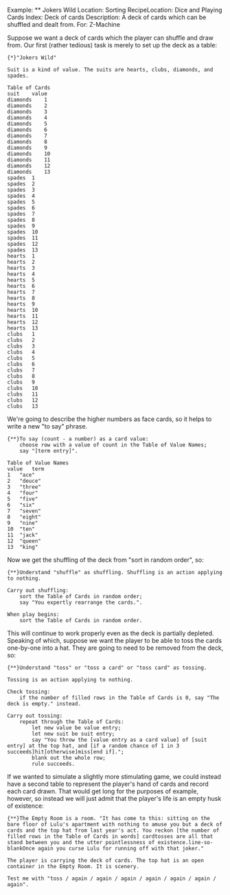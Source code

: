 Example: ** Jokers Wild
Location: Sorting
RecipeLocation: Dice and Playing Cards
Index: Deck of cards
Description: A deck of cards which can be shuffled and dealt from.
For: Z-Machine

  
Suppose we want a deck of cards which the player can shuffle and draw from. Our first (rather tedious) task is merely to set up the deck as a table:

  

``` inform7
{*}"Jokers Wild"

Suit is a kind of value. The suits are hearts, clubs, diamonds, and spades.

Table of Cards
suit	value
diamonds	1
diamonds	2
diamonds	3
diamonds	4
diamonds	5
diamonds	6
diamonds	7
diamonds	8
diamonds	9
diamonds	10
diamonds	11
diamonds	12
diamonds	13
spades	1
spades	2
spades	3
spades	4
spades	5
spades	6
spades	7
spades	8
spades	9
spades	10
spades	11
spades	12
spades	13
hearts	1
hearts	2
hearts	3
hearts	4
hearts	5
hearts	6
hearts	7
hearts	8
hearts	9
hearts	10
hearts	11
hearts	12
hearts	13
clubs	1
clubs	2
clubs	3
clubs	4
clubs	5
clubs	6
clubs	7
clubs	8
clubs	9
clubs	10
clubs	11
clubs	12
clubs	13
```

  
We're going to describe the higher numbers as face cards, so it helps to write a new "to say" phrase.

  

``` inform7
{**}To say (count - a number) as a card value:
	choose row with a value of count in the Table of Value Names;
	say "[term entry]".

Table of Value Names
value	term
1	"ace"
2	"deuce"
3	"three"
4	"four"
5	"five"
6	"six"
7	"seven"
8	"eight"
9	"nine"
10	"ten"
11	"jack"
12	"queen"
13	"king"
```

  
Now we get the shuffling of the deck from "sort in random order", so:

  

``` inform7
{**}Understand "shuffle" as shuffling. Shuffling is an action applying to nothing.

Carry out shuffling:
	sort the Table of Cards in random order;
	say "You expertly rearrange the cards.".

When play begins:
	sort the Table of Cards in random order.
```

  
This will continue to work properly even as the deck is partially depleted. Speaking of which, suppose we want the player to be able to toss the cards one-by-one into a hat. They are going to need to be removed from the deck, so:

  

``` inform7
{**}Understand "toss" or "toss a card" or "toss card" as tossing.

Tossing is an action applying to nothing.

Check tossing:
	if the number of filled rows in the Table of Cards is 0, say "The deck is empty." instead.

Carry out tossing:
	repeat through the Table of Cards:
		let new value be value entry;
		let new suit be suit entry;
		say "You throw the [value entry as a card value] of [suit entry] at the top hat, and [if a random chance of 1 in 3 succeeds]hit[otherwise]miss[end if].";
		blank out the whole row;
		rule succeeds.
```

  
If we wanted to simulate a slightly more stimulating game, we could instead have a second table to represent the player's hand of cards and record each card drawn. That would get long for the purposes of example, however, so instead we will just admit that the player's life is an empty husk of existence:

  

``` inform7
{**}The Empty Room is a room. "It has come to this: sitting on the bare floor of Lulu's apartment with nothing to amuse you but a deck of cards and the top hat from last year's act. You reckon [the number of filled rows in the Table of Cards in words] cardtosses are all that stand between you and the utter pointlessness of existence.line-so-blankOnce again you curse Lulu for running off with that joker."

The player is carrying the deck of cards. The top hat is an open container in the Empty Room. It is scenery.

Test me with "toss / again / again / again / again / again / again / again".
```

